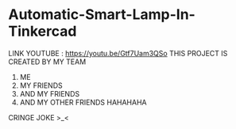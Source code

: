 # Automatic-Smart-Lamp-In-Tinkercad
LINK YOUTUBE : https://youtu.be/Gtf7Uam3QSo
THIS PROJECT IS CREATED BY MY TEAM
1. ME
2. MY FRIENDS
3. AND MY FRIENDS
4. AND MY OTHER FRIENDS
HAHAHAHA

CRINGE JOKE >_<

